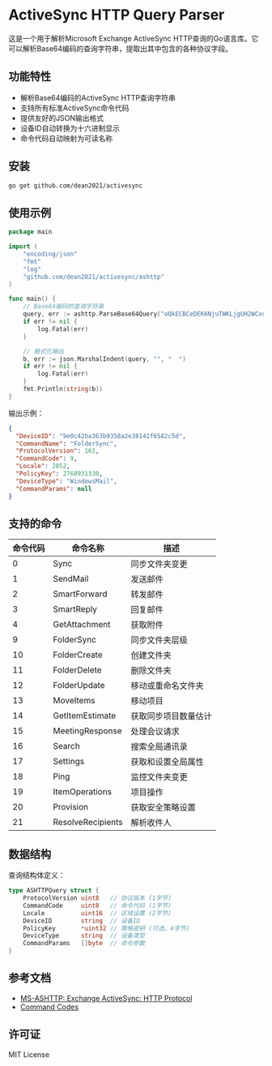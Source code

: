 # ActiveSync HTTP Query Parser

这是一个用于解析Microsoft Exchange ActiveSync HTTP查询的Go语言库。它可以解析Base64编码的查询字符串，提取出其中包含的各种协议字段。

## 功能特性

- 解析Base64编码的ActiveSync HTTP查询字符串
- 支持所有标准ActiveSync命令代码
- 提供友好的JSON输出格式
- 设备ID自动转换为十六进制显示
- 命令代码自动映射为可读名称

## 安装

```bash
go get github.com/dean2021/activesync
```

## 使用示例

```go
package main

import (
    "encoding/json"
    "fmt"
    "log"
    "github.com/dean2021/activesync/ashttp"
)

func main() {
    // Base64编码的查询字符串
    query, err := ashttp.ParseBase64Query("oQkECBCeDEK6NjuTWKLjgUH2WCxdBIIanKgLV2luZG93c01haWw=")
    if err != nil {
        log.Fatal(err)
    }

    // 格式化输出
    b, err := json.MarshalIndent(query, "", "  ")
    if err != nil {
        log.Fatal(err)
    }
    fmt.Println(string(b))
}
```

输出示例：
```json
{
  "DeviceID": "9e0c42ba363b9358a2e38141f6582c5d",
  "CommandName": "FolderSync",
  "ProtocolVersion": 161,
  "CommandCode": 9,
  "Locale": 2052,
  "PolicyKey": 2768931330,
  "DeviceType": "WindowsMail",
  "CommandParams": null
}
```

## 支持的命令

| 命令代码 | 命令名称 | 描述 |
|---------|---------|------|
| 0 | Sync | 同步文件夹变更 |
| 1 | SendMail | 发送邮件 |
| 2 | SmartForward | 转发邮件 |
| 3 | SmartReply | 回复邮件 |
| 4 | GetAttachment | 获取附件 |
| 9 | FolderSync | 同步文件夹层级 |
| 10 | FolderCreate | 创建文件夹 |
| 11 | FolderDelete | 删除文件夹 |
| 12 | FolderUpdate | 移动或重命名文件夹 |
| 13 | MoveItems | 移动项目 |
| 14 | GetItemEstimate | 获取同步项目数量估计 |
| 15 | MeetingResponse | 处理会议请求 |
| 16 | Search | 搜索全局通讯录 |
| 17 | Settings | 获取和设置全局属性 |
| 18 | Ping | 监控文件夹变更 |
| 19 | ItemOperations | 项目操作 |
| 20 | Provision | 获取安全策略设置 |
| 21 | ResolveRecipients | 解析收件人 |

## 数据结构

查询结构体定义：
```go
type ASHTTPQuery struct {
    ProtocolVersion uint8   // 协议版本 (1字节)
    CommandCode     uint8   // 命令代码 (1字节)
    Locale          uint16  // 区域设置 (2字节)
    DeviceID        string  // 设备ID
    PolicyKey       *uint32 // 策略密钥 (可选，4字节)
    DeviceType      string  // 设备类型
    CommandParams   []byte  // 命令参数
}
```

## 参考文档

- [MS-ASHTTP: Exchange ActiveSync: HTTP Protocol](https://learn.microsoft.com/en-us/openspecs/exchange_server_protocols/ms-ashttp/9f75a516-edff-48d2-94b9-5f2a3cc570d3)
- [Command Codes](https://learn.microsoft.com/en-us/openspecs/exchange_server_protocols/ms-ashttp/0ab55ebc-6ea9-4ae4-af37-5736d5195d46)

## 许可证

MIT License
